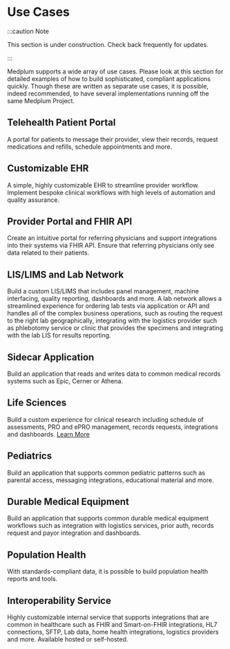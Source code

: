 # Use Cases

:::caution Note

This section is under construction. Check back frequently for updates.

:::

Medplum supports a wide array of use cases.  Please look at this section for detailed examples of how to build sophisticated, compliant applications quickly.  Though these are written as separate use cases, it is possible, indeed recommended, to have several implementations running off the same Medplum Project.


## Telehealth Patient Portal

A portal for patients to message their provider, view their records, request medications and refills, schedule appointments and more.

## Customizable EHR

A simple, highly customizable EHR to streamline provider workflow. Implement bespoke clinical workflows with high levels of automation and quality assurance.

## Provider Portal and FHIR API

Create an intuitive portal for referring physicians and support integrations into their systems via FHIR API. Ensure that referring physicians only see data related to their patients.

## LIS/LIMS and Lab Network

Build a custom LIS/LIMS that includes panel management, machine interfacing, quality reporting, dashboards and more. A lab network allows a streamlined experience for ordering lab tests via application or API and handles all of the complex business operations, such as routing the request to the right lab geographically, integrating with the logistics provider such as phlebotomy service or clinic that provides the specimens and integrating with the lab LIS for results reporting.

## Sidecar Application

Build an application that reads and writes data to common medical records systems such as Epic, Cerner or Athena.

## Life Sciences

Build a custom experience for clinical research including schedule of assessments, PRO and ePRO management, records requests, integrations and dashboards. [Learn More](/use-cases/life-sciences)

## Pediatrics

Build an application that supports common pediatric patterns such as parental access, messaging integrations, educational material and more.

## Durable Medical Equipment

Build an application that supports common durable medical equipment workflows such as integration with logistics services, prior auth, records request and payor integration and dashboards.

## Population Health

With standards-compliant data, it is possible to build population health reports and tools.

## Interoperability Service

Highly customizable internal service that supports integrations that are common in healthcare such as FHIR and Smart-on-FHIR integrations, HL7 connections, SFTP, Lab data, home health integrations, logistics providers and more. Available hosted or self-hosted.
